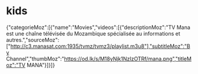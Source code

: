 # kids
{"categorieMoz":[{"name":"Movies","videos":[{"descriptionMoz":"TV Mana est une chaîne télévisée du Mozambique spécialisée au informations et autres.","sourceMoz":["http://c3.manasat.com:1935/tvmz/tvmz3/playlist.m3u8"],"subtitleMoz":"By Channel","thumbMoz":"https://od.lk/s/M18yNjk1NzIzOTRf/mana.png","titleMoz":"TV MANA"}]}]}
